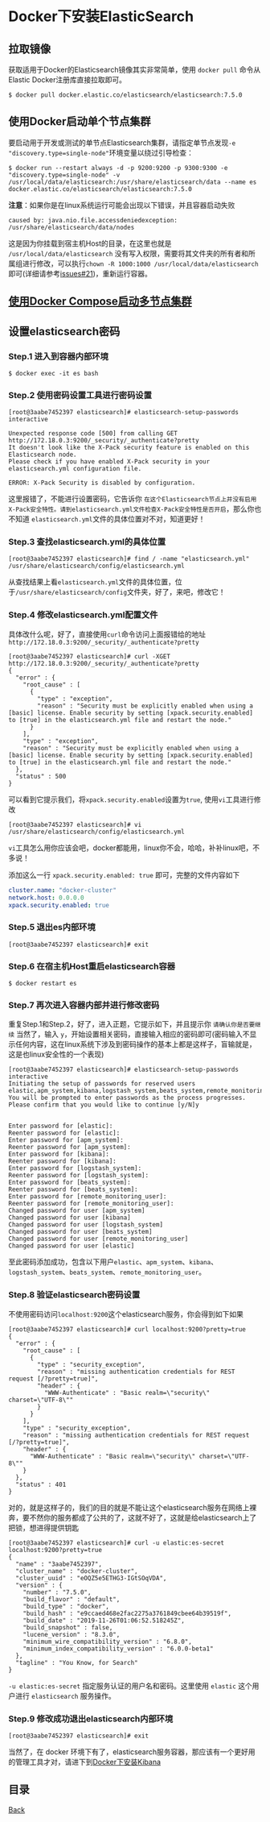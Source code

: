 # Docker下安装ElasticSearch

## 拉取镜像

获取适用于Docker的Elasticsearch镜像其实非常简单，使用 `docker pull` 命令从Elastic Docker注册库直接拉取即可。

```shell
$ docker pull docker.elastic.co/elasticsearch/elasticsearch:7.5.0
```

## 使用Docker启动单个节点集群

要启动用于开发或测试的单节点Elasticsearch集群，请指定单节点发现`-e "discovery.type=single-node"`环境变量以绕过引导检查：

```shell
$ docker run --restart always -d -p 9200:9200 -p 9300:9300 -e "discovery.type=single-node" -v /usr/local/data/elasticsearch:/usr/share/elasticsearch/data --name es docker.elastic.co/elasticsearch/elasticsearch:7.5.0
```

**注意**：如果你是在linux系统运行可能会出现以下错误，并且容器启动失败

```shell
caused by: java.nio.file.accessdeniedexception: /usr/share/elasticsearch/data/nodes
```

这是因为你挂载到宿主机Host的目录，在这里也就是 `/usr/local/data/elasticsearch` 没有写入权限，需要将其文件夹的所有者和所属组进行修改，可以执行`chown -R 1000:1000 /usr/local/data/elasticsearch`即可(详细请参考[issues#21](https://github.com/elastic/elasticsearch-docker/issues/21))，重新运行容器。

## [使用Docker Compose启动多节点集群](https://www.elastic.co/guide/en/elasticsearch/reference/current/docker.html#docker-compose-file)


## 设置elasticsearch密码

### Step.1 进入到容器内部环境

```shell
$ docker exec -it es bash
```

### Step.2 使用密码设置工具进行密码设置

```shell
[root@3aabe7452397 elasticsearch]# elasticsearch-setup-passwords interactive
                                   
Unexpected response code [500] from calling GET http://172.18.0.3:9200/_security/_authenticate?pretty
It doesn't look like the X-Pack security feature is enabled on this Elasticsearch node.
Please check if you have enabled X-Pack security in your elasticsearch.yml configuration file.

ERROR: X-Pack Security is disabled by configuration.
```

这里报错了，不能进行设置密码，它告诉你 `在这个Elasticsearch节点上并没有启用X-Pack安全特性。请到elasticsearch.yml文件检查X-Pack安全特性是否开启`，那么你也不知道 `elasticsearch.yml`文件的具体位置对不对，知道更好！

### Step.3 查找elasticsearch.yml的具体位置

```shell
[root@3aabe7452397 elasticsearch]# find / -name "elasticsearch.yml"
/usr/share/elasticsearch/config/elasticsearch.yml
```

从查找结果上看`elasticsearch.yml`文件的具体位置，位于`/usr/share/elasticsearch/config`文件夹，好了，来吧，修改它！

### Step.4 修改elasticsearch.yml配置文件

具体改什么呢，好了，直接使用`curl`命令访问上面报错给的地址`http://172.18.0.3:9200/_security/_authenticate?pretty`

```shell
[root@3aabe7452397 elasticsearch]# curl -XGET http://172.18.0.3:9200/_security/_authenticate?pretty
{
  "error" : {
    "root_cause" : [
      {
        "type" : "exception",
        "reason" : "Security must be explicitly enabled when using a [basic] license. Enable security by setting [xpack.security.enabled] to [true] in the elasticsearch.yml file and restart the node."
      }
    ],
    "type" : "exception",
    "reason" : "Security must be explicitly enabled when using a [basic] license. Enable security by setting [xpack.security.enabled] to [true] in the elasticsearch.yml file and restart the node."
  },
  "status" : 500
}
```

可以看到它提示我们，将`xpack.security.enabled`设置为`true`, 使用`vi`工具进行修改

```shell
[root@3aabe7452397 elasticsearch]# vi /usr/share/elasticsearch/config/elasticsearch.yml
```

`vi`工具怎么用你应该会吧，docker都能用，linux你不会，哈哈，补补linux吧，不多说！

添加这么一行 `xpack.security.enabled: true` 即可，完整的文件内容如下

```yaml
cluster.name: "docker-cluster"
network.host: 0.0.0.0
xpack.security.enabled: true
```

### Step.5 退出es内部环境

```shell
[root@3aabe7452397 elasticsearch]# exit
```

### Step.6 在宿主机Host重启elasticsearch容器

```shell
$ docker restart es
```

### Step.7 再次进入容器内部并进行修改密码

重复Step.1和Step.2，好了，进入正题，它提示如下，并且提示你 `请确认你是否要继续` 当然了，输入 `y`，开始设置相关密码，直接输入相应的密码即可(密码输入不显示任何内容，这在linux系统下涉及到密码操作的基本上都是这样子，盲输就是，这是也linux安全性的一个表现)

```shell
[root@3aabe7452397 elasticsearch]# elasticsearch-setup-passwords interactive
Initiating the setup of passwords for reserved users elastic,apm_system,kibana,logstash_system,beats_system,remote_monitoring_user.
You will be prompted to enter passwords as the process progresses.
Please confirm that you would like to continue [y/N]y


Enter password for [elastic]: 
Reenter password for [elastic]: 
Enter password for [apm_system]: 
Reenter password for [apm_system]: 
Enter password for [kibana]: 
Reenter password for [kibana]: 
Enter password for [logstash_system]: 
Reenter password for [logstash_system]: 
Enter password for [beats_system]: 
Reenter password for [beats_system]: 
Enter password for [remote_monitoring_user]: 
Reenter password for [remote_monitoring_user]: 
Changed password for user [apm_system]
Changed password for user [kibana]
Changed password for user [logstash_system]
Changed password for user [beats_system]
Changed password for user [remote_monitoring_user]
Changed password for user [elastic]
```

至此密码添加成功，包含以下用户`elastic`、`apm_system`、`kibana`、`logstash_system`、`beats_system`、`remote_monitoring_user`。

### Step.8 验证elasticsearch密码设置

不使用密码访问`localhost:9200`这个elasticsearch服务，你会得到如下如果

```shell
[root@3aabe7452397 elasticsearch]# curl localhost:9200?pretty=true
{
  "error" : {
    "root_cause" : [
      {
        "type" : "security_exception",
        "reason" : "missing authentication credentials for REST request [/?pretty=true]",
        "header" : {
          "WWW-Authenticate" : "Basic realm=\"security\" charset=\"UTF-8\""
        }
      }
    ],
    "type" : "security_exception",
    "reason" : "missing authentication credentials for REST request [/?pretty=true]",
    "header" : {
      "WWW-Authenticate" : "Basic realm=\"security\" charset=\"UTF-8\""
    }
  },
  "status" : 401
}
```

对的，就是这样子的，我们的目的就是不能让这个elasticsearch服务在网络上裸奔，要不然你的服务都成了公共的了，这就不好了，这就是给elasticsearch上了把锁，想进得提供钥匙

```shell
[root@3aabe7452397 elasticsearch]# curl -u elastic:es-secret localhost:9200?pretty=true
{
  "name" : "3aabe7452397",
  "cluster_name" : "docker-cluster",
  "cluster_uuid" : "eOQZ5e5ETHG3-IGtSOqVDA",
  "version" : {
    "number" : "7.5.0",
    "build_flavor" : "default",
    "build_type" : "docker",
    "build_hash" : "e9ccaed468e2fac2275a3761849cbee64b39519f",
    "build_date" : "2019-11-26T01:06:52.518245Z",
    "build_snapshot" : false,
    "lucene_version" : "8.3.0",
    "minimum_wire_compatibility_version" : "6.8.0",
    "minimum_index_compatibility_version" : "6.0.0-beta1"
  },
  "tagline" : "You Know, for Search"
}
```

`-u elastic:es-secret` 指定服务认证的用户名和密码。这里使用 `elastic` 这个用户进行 `elasticsearch` 服务操作。

### Step.9 修改成功退出elasticsearch内部环境

```shell
[root@3aabe7452397 elasticsearch]# exit
```

当然了，在 docker 环境下有了，elasticsearch服务容器，那应该有一个更好用的管理工具才对，请进下到[Docker下安装Kibana](docker-install-kibana.md)

## 目录
[Back](../../README.md)